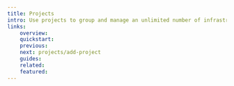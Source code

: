```yaml
---
title: Projects
intro: Use projects to group and manage an unlimited number of infrastructure resources.
links:
    overview:
    quickstart:
    previous:
    next: projects/add-project
    guides:
    related:
    featured:
---
```

